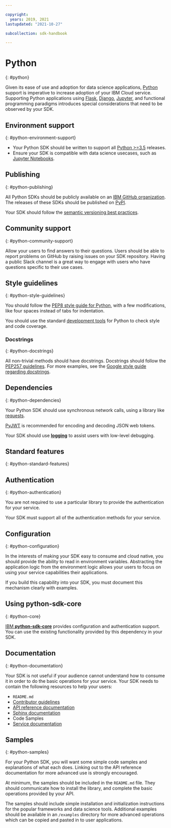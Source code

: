 ```yaml
---

copyright:
  years: 2019, 2021
lastupdated: "2021-10-27"

subcollection: sdk-handbook

---
```


# Python
{: #python}

Given its ease of use and adoption for data science applications, [Python](https://www.python.org/) support is imperative to increase adoption of your IBM Cloud service.  Supporting Python applications using [Flask](https://github.com/pallets/flask), [Django](https://www.djangoproject.com/), [Jupyter](https://jupyter.org/), and functional programming paradigms introduces special considerations that need to be observed by your SDK.

## Environment support
{: #python-environment-support}

* Your Python SDK should be written to support all [Python >=3.5](https://www.python.org/downloads/) releases.
* Ensure your SDK is compatible with data science usecases, such as [Jupyter Notebooks](https://jupyter.org/).

## Publishing
{: #python-publishing}

All Python SDKs should be publicly available on an [IBM GitHub organization](/docs/sdk-handbook?topic=sdk-handbook-distribution#open-source).  The releases of these SDKs should be published on [PyPI](https://pypi.org/).

Your SDK should follow the [semantic versioning best practices](/docs/sdk-handbook?topic=sdk-handbook-distribution#semantic-versioning).

## Community support
{: #python-community-support}

Allow your users to find answers to their questions.  Users should be able to report problems on GitHub by raising issues on your SDK repository.  Having a public Slack channel is a great way to engage with users who have questions specific to their use cases.


## Style guidelines
{: #python-style-guidelines}

You should follow the [PEP8 style guide for Python](https://www.python.org/dev/peps/pep-0008/), with a few modifications, like four spaces instead of tabs for indentation.

You should use the standard [development tools](/docs/sdk-handbook?topic=sdk-handbook-developer-tools) for Python to check style and code coverage.

### Docstrings
{: #python-docstrings}

All non-trivial methods should have docstrings. Docstrings should follow the [PEP257 guidelines](https://www.python.org/dev/peps/pep-0257/). For more examples, see the [Google style guide regarding docstrings](https://google.github.io/styleguide/pyguide.html#381-docstrings).

## Dependencies
{: #python-dependencies}

Your Python SDK should use synchronous network calls, using a library like [requests](https://pypi.org/project/requests/).

[PyJWT](https://pyjwt.readthedocs.io/en/latest/) is recommended for encoding and decoding JSON web tokens.

Your SDK should use [**logging**](https://docs.python.org/3/library/logging.html) to assist users with low-level debugging.


## Standard features
{: #python-standard-features}

## Authentication
{: #python-authentication}

You are not required to use a particular library to provide the authentication for your service.

Your SDK must support all of the authentication methods for your service.

## Configuration
{: #python-configuration}

In the interests of making your SDK easy to consume and cloud native, you should provide the ability to read in environment variables.  Abstracting the application logic from the environment logic allows your users to focus on using your service capabilities their applications.

If you build this capability into your SDK, you must document this mechanism clearly with examples.


## Using python-sdk-core
{: #python-core}

[IBM **python-sdk-core**](https://github.com/IBM/python-sdk-core) provides configuration and authentication support. You can use the existing functionality provided by this dependency in your SDK.


## Documentation
{: #python-documentation}

Your SDK is not useful if your audience cannot understand how to consume it in order to do the basic operations for your service. Your SDK needs to contain the following resources to help your users:

* `README.md`
* [Contributor guidelines](/docs/sdk-handbook?topic=sdk-handbook-documentation#sdk-contributor-docs)
* [API reference documentation](/docs/sdk-handbook?topic=sdk-handbook-documentation#sdk-interface-docs)
* [Sphinx documentation](/docs/sdk-handbook?topic=sdk-handbook-documentation#sdk-interface-docs)
* Code Samples
* [Service documentation](/docs/sdk-handbook?topic=sdk-handbook-documentation)

## Samples
{: #python-samples}

For your Python SDK, you will want some simple code samples and explanations of what each does.  Linking out to the API reference documentation for more advanced use is strongly encouraged.

At minimum, the samples should be included in the `README.md` file. They should communicate how to install the library, and complete the basic operations provided by your API.

The samples should include simple installation and initialization instructions for the popular frameworks and data science tools.  Additional examples should be available in an `/examples` directory for more advanced operations which can be copied and pasted in to user applications.
